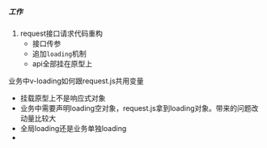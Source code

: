 ##### 工作

1. request接口请求代码重构
   - 接口传参
   - 追加`loading`机制
   - api全部挂在原型上



业务中v-loading如何跟request.js共用变量

- 挂载原型上不是响应式对象
- 业务中需要声明loading空对象，request.js拿到loading对象。带来的问题改动量比较大
- 全局loading还是业务单独loading
- 



